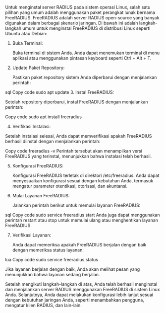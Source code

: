 Untuk menginstal server RADIUS pada sistem operasi Linux, salah satu pilihan yang umum adalah menggunakan paket perangkat lunak bernama FreeRADIUS.
FreeRADIUS adalah server RADIUS open-source yang banyak digunakan dalam berbagai skenario jaringan.
Di bawah ini adalah langkah-langkah umum untuk menginstal FreeRADIUS di distribusi Linux seperti Ubuntu atau Debian:

1. Buka Terminal:

   Buka terminal di sistem Anda. Anda dapat menemukan terminal di menu aplikasi atau menggunakan pintasan keyboard seperti Ctrl + Alt + T.

2. Update Paket Repository:
 
    Pastikan paket repository sistem Anda diperbarui dengan menjalankan perintah:

sql
Copy code
sudo apt update
3. Instal FreeRADIUS:

Setelah repository diperbarui, instal FreeRADIUS dengan menjalankan perintah:

Copy code
sudo apt install freeradius

4. Verifikasi Instalasi:

Setelah instalasi selesai, Anda dapat memverifikasi apakah FreeRADIUS berhasil diinstal dengan menjalankan perintah:

Copy code
freeradius -v
Perintah tersebut akan menampilkan versi FreeRADIUS yang terinstal, menunjukkan bahwa instalasi telah berhasil.

5. Konfigurasi FreeRADIUS:

   Konfigurasi FreeRADIUS terletak di direktori /etc/freeradius. Anda dapat menyesuaikan konfigurasi sesuai dengan kebutuhan Anda, termasuk mengatur parameter otentikasi, otorisasi, dan akuntansi.

6. Mulai Layanan FreeRADIUS:

   Jalankan perintah berikut untuk memulai layanan FreeRADIUS:

sql
Copy code
sudo service freeradius start
Anda juga dapat menggunakan perintah restart atau stop untuk memulai ulang atau menghentikan layanan FreeRADIUS.

7. Verifikasi Layanan:

   Anda dapat memeriksa apakah FreeRADIUS berjalan dengan baik dengan memeriksa status layanan:

lua
Copy code
sudo service freeradius status

Jika layanan berjalan dengan baik, Anda akan melihat pesan yang menunjukkan bahwa layanan sedang berjalan.

Setelah mengikuti langkah-langkah di atas, Anda telah berhasil menginstal dan menjalankan server RADIUS menggunakan FreeRADIUS di sistem Linux Anda. 
Selanjutnya, Anda dapat melakukan konfigurasi lebih lanjut sesuai dengan kebutuhan jaringan Anda, seperti menambahkan pengguna, mengatur klien RADIUS, dan lain-lain.




